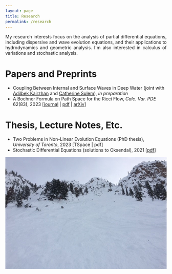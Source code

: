 ```yaml
---
layout: page
title: Research
permalink: /research
---
```


<div style='text-align: justify;'>
My research interests focus on the analysis of partial differential equations, including dispersive and wave evolution equations, and their applications to hydrodynamics and geometric analysis. I'm also interested in calculus of variations and stochastic analysis.
</div>

Papers and Preprints
======

  - Coupling Between Internal and Surface Waves in Deep Water (joint with [Adilbek Kairzhan](https://sites.google.com/view/akairzhan) and [Catherine Sulem](https://www.math.toronto.edu/sulem/)), _in preparation_
  - A Bochner Formula on Path Space for the Ricci Flow, _Calc. Var. PDE_ 62(83), 2023 \[[journal](https://doi.org/10.1007/s00526-022-02420-3) \| [pdf](/assets/1909.04193.pdf) \| [arXiv](https://arxiv.org/abs/1909.04193)\]

Thesis, Lecture Notes, Etc.
======

  - Two Problems in Non-Linear Evolution Equations (PhD thesis), _University of Toronto_, 2023 \[TSpace \| pdf\]
  - Stochastic Differential Equations (solutions to Oksendal), 2021 \[[pdf](/assets/Solutions_to_Oksendal.pdf)\]

![](assets/img/KHMR_Terminator.jpg)
